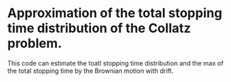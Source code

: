 # Approximation of the total stopping time distribution of the Collatz problem.
This code can estimate the toatl stopping time distribution and the max of the total stopping time by the Brownian motion with drift.
